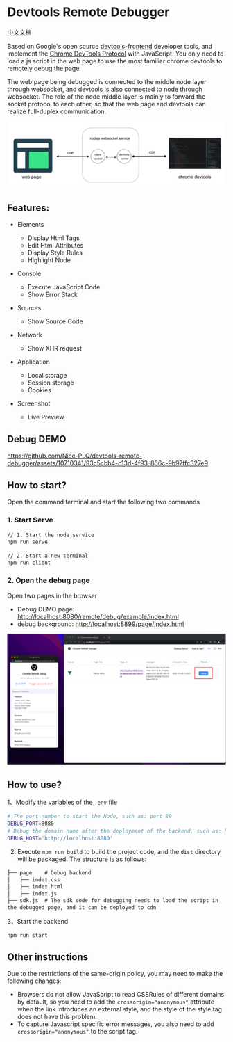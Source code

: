 # Devtools Remote Debugger

[中文文档](./README_ZH.md)

Based on Google's open source [devtools-frontend](https://github.com/ChromeDevTools/devtools-frontend) developer tools, and implement the [Chrome DevTools Protocol](https://chromedevtools.github.io/devtools-protocol/) with JavaScript. You only need to load a js script in the web page to use the most familiar chrome devtools to remotely debug the page.

The web page being debugged is connected to the middle node layer through websocket, and devtools is also connected to node through websocket. The role of the node middle layer is mainly to forward the socket protocol to each other, so that the web page and devtools can realize full-duplex communication.

![](./images/img.png)

## Features:

- Elements
  - Display Html Tags
  - Edit Html Attributes
  - Display Style Rules
  - Highlight Node

- Console
  - Execute JavaScript Code
  - Show Error Stack

- Sources
  - Show Source Code

- Network
  - Show XHR request

- Application
  - Local storage
  - Session storage
  - Cookies

- Screenshot
  - Live Preview

## Debug DEMO

https://github.com/Nice-PLQ/devtools-remote-debugger/assets/10710341/93c5cbb4-c13d-4f93-866c-9b97ffc327e9


## How to start?

Open the command terminal and start the following two commands

### 1. Start Serve

```
// 1. Start the node service
npm run serve

// 2. Start a new terminal
npm run client
```

### 2. Open the debug page

Open two pages in the browser

- Debug DEMO page: [http://localhost:8080/remote/debug/example/index.html](http://localhost:8080/remote/debug/example/index.html)
- debug background: [http://localhost:8899/page/index.html](http://localhost:8899/page/index.html)

![](./images/img2.png)

## How to use?

1、Modify the variables of the `.env` file

```sh
# The port number to start the Node, such as: port 80
DEBUG_PORT=8080
# Debug the domain name after the deployment of the backend, such as: https://www.remote-debug.com/
DEBUG_HOST='http://localhost:8080'
```

2. Execute `npm run build` to build the project code, and the `dist` directory will be packaged. The structure is as follows:

```
├── page    # Debug backend
│   ├── index.css
│   ├── index.html
│   ├── index.js
├── sdk.js  # The sdk code for debugging needs to load the script in the debugged page, and it can be deployed to cdn
```

3、Start the backend
```sh
npm run start
```

## Other instructions
Due to the restrictions of the same-origin policy, you may need to make the following changes:
- Browsers do not allow JavaScript to read CSSRules of different domains by default, so you need to add the `crossorigin="anonymous"` attribute when the link introduces an external style, and the style of the style tag does not have this problem.
- To capture Javascript specific error messages, you also need to add `crossorigin="anonymous"` to the script tag.
